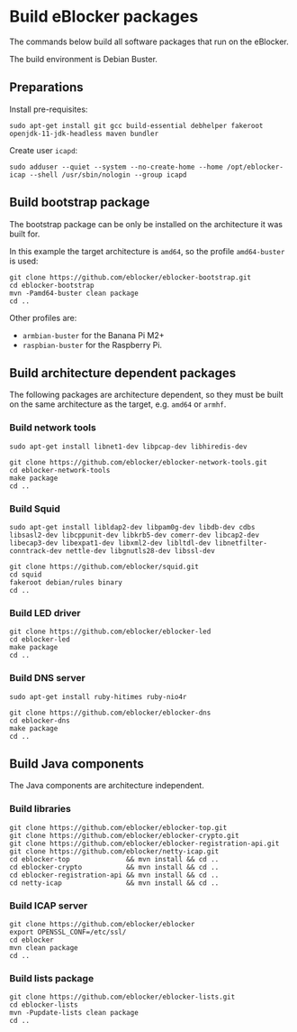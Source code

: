 # Build eBlocker packages

The commands below build all software packages that run on the eBlocker.

The build environment is Debian Buster.

## Preparations

Install pre-requisites:

    sudo apt-get install git gcc build-essential debhelper fakeroot openjdk-11-jdk-headless maven bundler

Create user `icapd`:

    sudo adduser --quiet --system --no-create-home --home /opt/eblocker-icap --shell /usr/sbin/nologin --group icapd

## Build bootstrap package

The bootstrap package can be only be installed on the architecture it was built for.

In this example the target architecture is `amd64`, so the profile `amd64-buster` is used:

    git clone https://github.com/eblocker/eblocker-bootstrap.git
    cd eblocker-bootstrap
    mvn -Pamd64-buster clean package
    cd ..

Other profiles are:

* `armbian-buster` for the Banana Pi M2+
* `raspbian-buster` for the Raspberry Pi.

## Build architecture dependent packages

The following packages are architecture dependent, so they must be
built on the same architecture as the target, e.g. `amd64` or `armhf`.

### Build network tools

    sudo apt-get install libnet1-dev libpcap-dev libhiredis-dev
    
    git clone https://github.com/eblocker/eblocker-network-tools.git
    cd eblocker-network-tools
    make package
    cd ..
    
### Build Squid

    sudo apt-get install libldap2-dev libpam0g-dev libdb-dev cdbs libsasl2-dev libcppunit-dev libkrb5-dev comerr-dev libcap2-dev libecap3-dev libexpat1-dev libxml2-dev libltdl-dev libnetfilter-conntrack-dev nettle-dev libgnutls28-dev libssl-dev
    
    git clone https://github.com/eblocker/squid.git
    cd squid
    fakeroot debian/rules binary
    cd ..

### Build LED driver

    git clone https://github.com/eblocker/eblocker-led
    cd eblocker-led
    make package
    cd ..

### Build DNS server

    sudo apt-get install ruby-hitimes ruby-nio4r
    
    git clone https://github.com/eblocker/eblocker-dns
    cd eblocker-dns
    make package
    cd ..

## Build Java components

The Java components are architecture independent.

### Build libraries

    git clone https://github.com/eblocker/eblocker-top.git
    git clone https://github.com/eblocker/eblocker-crypto.git
    git clone https://github.com/eblocker/eblocker-registration-api.git
    git clone https://github.com/eblocker/netty-icap.git
    cd eblocker-top              && mvn install && cd ..
    cd eblocker-crypto           && mvn install && cd ..
    cd eblocker-registration-api && mvn install && cd ..
    cd netty-icap                && mvn install && cd ..

### Build ICAP server

    git clone https://github.com/eblocker/eblocker
    export OPENSSL_CONF=/etc/ssl/
    cd eblocker
    mvn clean package
    cd ..

### Build lists package

    git clone https://github.com/eblocker/eblocker-lists.git
    cd eblocker-lists
    mvn -Pupdate-lists clean package
    cd ..
